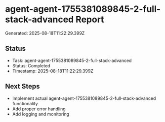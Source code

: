 # agent-agent-1755381089845-2-full-stack-advanced Report

Generated: 2025-08-18T11:22:29.399Z

## Status
- Task: agent-agent-1755381089845-2-full-stack-advanced
- Status: Completed
- Timestamp: 2025-08-18T11:22:29.399Z

## Next Steps
- Implement actual agent-agent-1755381089845-2-full-stack-advanced functionality
- Add proper error handling
- Add logging and monitoring
